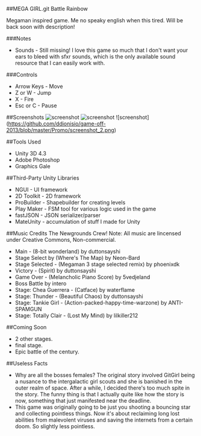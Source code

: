 ##MEGA GIRL.git Battle Rainbow

Megaman inspired game. Me no speaky english when this tired. Will be back soon with description!

###Notes
* Sounds - Still missing! I love this game so much that I don't want your ears to bleed with sfxr sounds, which is the only available sound resource that I can easily work with.

###Controls
* Arrow Keys - Move
* Z or W - Jump
* X - Fire
* Esc or C - Pause

##Screenshots
![screenshot](https://github.com/ddionisio/game-off-2013/blob/master/Promo/screenshot_0.png)
![screenshot](https://github.com/ddionisio/game-off-2013/blob/master/Promo/screenshot_1.png)
![screenshot] (https://github.com/ddionisio/game-off-2013/blob/master/Promo/screenshot_2.png)

##Tools Used
* Unity 3D 4.3
* Adobe Photoshop
* Graphics Gale

##Third-Party Unity Libraries
* NGUI - UI framework
* 2D Toolkit - 2D framework
* ProBuilder - Shapebuilder for creating levels
* Play Maker - FSM tool for various logic used in the game
* fastJSON - JSON serializer/parser
* MateUnity - accumulation of stuff I made for Unity

##Music Credits
The Newgrounds Crew!
Note: All music are lincensed under Creative Commons, Non-commercial.
* Main - (8-bit wonderland) by duttonsayshi
* Stage Select by (Where's The Map) by Neon-Bard
* Stage Selected - (Megaman 3 stage selected remix) by phoenixdk
* Victory - (Spirit) by duttonsayshi
* Game Over - (Melancholic Piano Score) by 5vedjeland
* Boss Battle by intero
* Stage: Chea Guerrera - (Catface) by waterflame
* Stage: Thunder - (Beautiful Chaos) by duttonsayshi
* Stage: Tankie Girl - (Action-packed-happy-time-warzone) by ANTI-SPAMGUN
* Stage: Totally Clair - (Lost My Mind) by lilkiller212

##Coming Soon
* 2 other stages.
* final stage.
* Epic battle of the century.
 
##Useless Facts
* Why are all the bosses females? The original story involved GitGirl being a nusance to the intergalactic girl scouts and she is banished in the outer realm of space.  After a while, I decided there's too much spite in the story. The funny thing is that I actually quite like how the story is now,  something that just manifested near the deadline.
* This game was originally going to be just you shooting a bouncing star and collecting pointless things.  Now it's about reclaiming long lost abilities from malevolent viruses and saving the internets from a certain doom.  So slightly less pointless.
